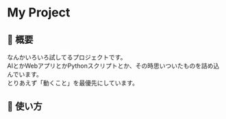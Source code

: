 # My Project

## 📘 概要
なんかいろいろ試してるプロジェクトです。  
AIとかWebアプリとかPythonスクリプトとか、その時思いついたものを詰め込んでいます。  
とりあえず「動くこと」を最優先にしています。

## 🚀 使い方
